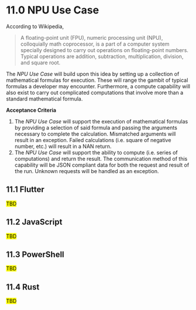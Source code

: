 # 11.0 NPU Use Case

According to Wikipedia,

> A floating-point unit (FPU), numeric processing unit (NPU), colloquially math coprocessor, is a part of a computer system specially designed to carry out operations on floating-point numbers. Typical operations are addition, subtraction, multiplication, division, and square root.

The *NPU Use Case* will build upon this idea by setting up a collection of mathematical formulas for execution. These will range the gambit of typical formulas a developer may encounter. Furthermore, a compute capability will also exist to carry out complicated computations that involve more than a standard mathematical formula.

**Acceptance Criteria**

1. The *NPU Use Case* will support the execution of mathematical formulas by providing a selection of said formula and passing the arguments necessary to complete the calculation. Mismatched arguments will result in an exception. Failed calculations (i.e. square of negative number, etc.) will result in a NAN return.
2. The *NPU Use Case* will support the ability to compute (i.e. series of computations) and return the result. The communication method of this capability will be JSON compliant data for both the request and result of the run. Unknown requests will be handled as an exception.

## 11.1 Flutter

<mark>TBD</mark>

## 11.2 JavaScript

<mark>TBD</mark>

## 11.3 PowerShell

<mark>TBD</mark>

## 11.4 Rust

<mark>TBD</mark>
